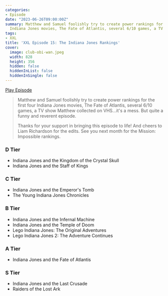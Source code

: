 ```yaml
---
categories:
- Episode
date: "2023-06-26T09:00:00Z"
summary: Matthew and Samuel foolishly try to create power rankings for the first four
  Indiana Jones movies, The Fate of Atlantis, several 6/10 games, a TV show...
tags:
- XXL
title: 'XXL Episode 15: The Indiana Jones Rankings'
cover: 
  image: club-obi-wan.jpeg
  width: 828
  height: 356
  hidden: false
  hiddenInList: false
  hiddenInSingle: false
---
```


[Play Episode](https://www.patreon.com/posts/xxl-episode-15-85116654)
> Matthew and Samuel foolishly try to create power rankings for the first four Indiana Jones movies, The Fate of Atlantis, several 6/10 games, a TV show Matthew collected on VHS...it's a mess. But quite a funny and reverent episode.
>
> Thanks for your support in bringing this episode to life! And cheers to Liam Richardson for the edits. See you next month for the Mission: Impossible rankings.

### D Tier

- Indiana Jones and the Kingdom of the Crystal Skull
- Indiana Jones and the Staff of Kings

### C Tier

- Indiana Jones and the Emperor's Tomb
- The Young Indiana Jones Chronicles

### B Tier

- Indiana Jones and the Infernal Machine
- Indiana Jones and the Temple of Doom
- Lego Indiana Jones: The Original Adventures
- Lego Indiana Jones 2: The Adventure Continues

### A Tier

- Indiana Jones and the Fate of Atlantis

### S Tier

- Indiana Jones and the Last Crusade
- Raiders of the Lost Ark

